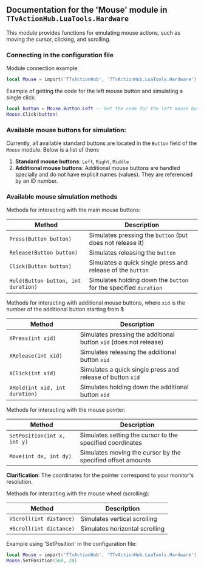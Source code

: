 ## Documentation for the 'Mouse' module in `TTvActionHub.LuaTools.Hardware`

This module provides functions for emulating mouse actions, such as moving the cursor, clicking, and scrolling.

### Connecting in the configuration file

Module connection example:

```lua
local Mouse = import('TTvActionHub', 'TTvActionHub.LuaTools.Hardware').Mouse
```

Example of getting the code for the left mouse button and simulating a single click:

```lua
local button = Mouse.Button.Left -- Get the code for the left mouse button
Mouse.Click(button)
```

### Available mouse buttons for simulation:

Currently, all available standard buttons are located in the `Button` field of the `Mouse` module. Below is a list of them:

1.  **Standard mouse buttons**:
    `Left`, `Right`, `Middle`
2.  **Additional mouse buttons**:
    Additional mouse buttons are handled specially and do not have explicit names (values). They are referenced by an ID number.

### Available mouse simulation methods

Methods for interacting with the main mouse buttons:

| Method                              | Description                                                      |
| ----------------------------------- | ---------------------------------------------------------------- |
| `Press(Button button)`              | Simulates pressing the `button` (but does not release it)        |
| `Release(Button button)`            | Simulates releasing the `button`                                 |
| `Click(Button button)`              | Simulates a quick single press and release of the `button`       |
| `Hold(Button button, int duration)` | Simulates holding down the `button` for the specified `duration` |

Methods for interacting with additional mouse buttons, where `xid` is the number of the additional button starting from **1**:

| Method                         | Description                                                       |
| ------------------------------ | ----------------------------------------------------------------- |
| `XPress(int xid)`              | Simulates pressing the additional button `xid` (does not release) |
| `XRelease(int xid)`            | Simulates releasing the additional button `xid`                   |
| `XClick(int xid)`              | Simulates a quick single press and release of button `xid`        |
| `XHold(int xid, int duration)` | Simulates holding down the additional button `xid`                |

Methods for interacting with the mouse pointer:

| Method                      | Description                                                 |
| --------------------------- | ----------------------------------------------------------- |
| `SetPosition(int x, int y)` | Simulates setting the cursor to the specified coordinates   |
| `Move(int dx, int dy)`      | Simulates moving the cursor by the specified offset amounts |

**Clarification**: The coordinates for the pointer correspond to your monitor's resolution.

Methods for interacting with the mouse wheel (scrolling):

| Method                  | Description                    |
| ----------------------- | ------------------------------ |
| `VScroll(int distance)` | Simulates vertical scrolling   |
| `HScroll(int distance)` | Simulates horizontal scrolling |

Example using 'SetPosition' in the configuration file:

```lua
local Mouse = import('TTvActionHub', 'TTvActionHub.LuaTools.Hardware').Mouse
Mouse.SetPosition(560, 20)
```
